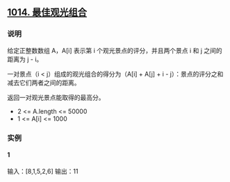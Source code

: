 ## [1014. 最佳观光组合](https://leetcode-cn.com/problems/best-sightseeing-pair/)

### 说明
给定正整数数组 A，A[i] 表示第 i 个观光景点的评分，并且两个景点 i 和 j 之间的距离为 j - i。

一对景点（i < j）组成的观光组合的得分为（A[i] + A[j] + i - j）：景点的评分之和减去它们两者之间的距离。

返回一对观光景点能取得的最高分。

* 2 <= A.length <= 50000
* 1 <= A[i] <= 1000

### 实例
#### 1
输入：[8,1,5,2,6]
输出：11